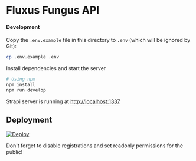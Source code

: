 # Fluxus Fungus API

#### Development

Copy the `.env.example` file in this directory to `.env` (which will be ignored by Git):

```bash
cp .env.example .env
```

Install dependencies and start the server
```bash
# Using npm
npm install
npm run develop
```

Strapi server is running at [http://localhost:1337](http://localhost:1337)

## Deployment
[![Deploy](https://www.herokucdn.com/deploy/button.svg)](https://heroku.com/deploy?template=https://github.com/gutobenn/fluxusfungus-api)

Don't forget to disable registrations and set readonly permissions for the public!
